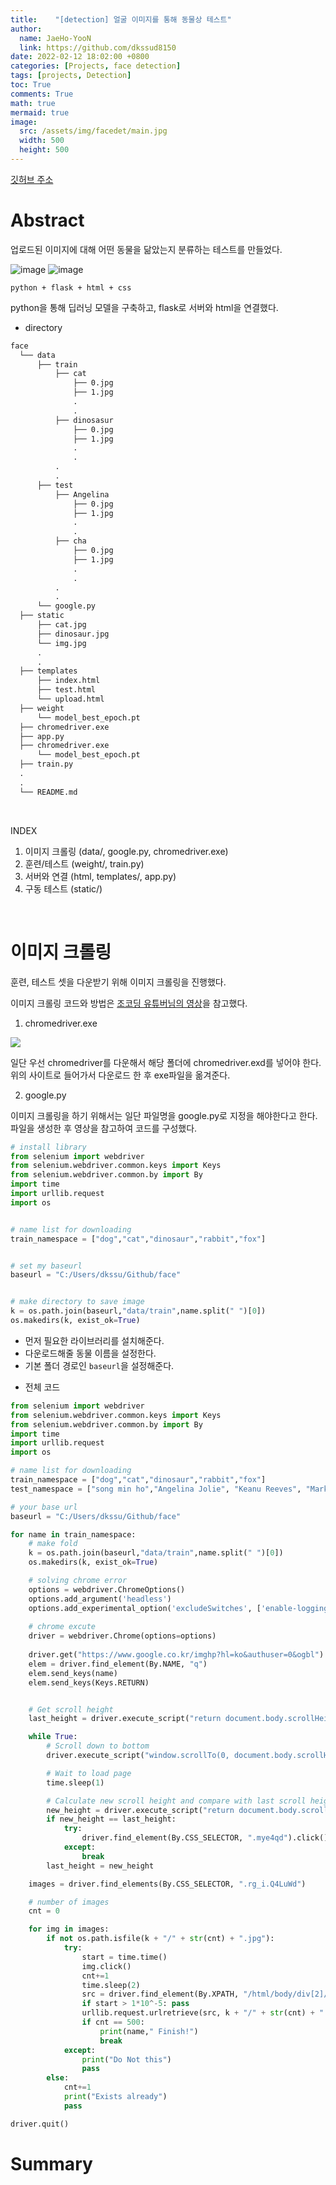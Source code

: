 ```yaml
---
title:    "[detection] 얼굴 이미지를 통해 동물상 테스트"
author:
  name: JaeHo-YooN
  link: https://github.com/dkssud8150
date: 2022-02-12 18:02:00 +0800
categories: [Projects, face detection]
tags: [projects, Detection]
toc: True
comments: True
math: true
mermaid: true
image:
  src: /assets/img/facedet/main.jpg
  width: 500
  height: 500
---
```


[깃허브 주소](https://github.com/dkssud8150/face)

# Abstract

업로드된 이미지에 대해 어떤 동물을 닮았는지 분류하는 테스트를 만들었다. 

![image](/assets/img/facedet/upimg.jpg "before upload image")
![image](/assets/img/facedet/upedimg.jpg "prediction result about upload image")

`python + flask + html + css`

python을 통해 딥러닝 모델을 구축하고, flask로 서버와 html을 연결했다. 

* directory

```markdown
face
  └── data
      ├── train
          ├── cat
              ├── 0.jpg
              ├── 1.jpg
              .
              .
          ├── dinosasur
              ├── 0.jpg
              ├── 1.jpg
              .
              .
          .
          .
      ├── test
          ├── Angelina
              ├── 0.jpg
              ├── 1.jpg
              .
              .
          ├── cha
              ├── 0.jpg
              ├── 1.jpg
              .
              .
          .
          .
      └── google.py
  ├── static
      ├── cat.jpg
      ├── dinosaur.jpg
      └── img.jpg
      .
      .
  ├── templates
      ├── index.html
      ├── test.html
      └── upload.html
  ├── weight
      └── model_best_epoch.pt
  ├── chromedriver.exe
  ├── app.py
  ├── chromedriver.exe
      └── model_best_epoch.pt
  ├── train.py
  .
  .
  └── README.md
```

<br>

INDEX
1. 이미지 크롤링 (data/, google.py, chromedriver.exe)
2. 훈련/테스트 (weight/, train.py)
3. 서버와 연결 (html, templates/, app.py)
4. 구동 테스트 (static/)
<br>

# 이미지 크롤링

훈련, 테스트 셋을 다운받기 위해 이미지 크롤링을 진행했다.

이미지 크롤링 코드와 방법은 [조코딩 유튜버님의 영상](https://www.youtube.com/watch?v=1b7pXC1-IbE)을 참고했다.

1. chromedriver.exe

<img src="/assets/img/facedet/chromedriver.jpg">

일단 우선 chromedriver를 다운해서 해당 폴더에 chromedriver.exd를 넣어야 한다. 위의 사이트로 들어가서 다운로드 한 후 exe파일을 옮겨준다.

2. google.py

이미지 크롤링을 하기 위해서는 일단 파일명을 google.py로 지정을 해야한다고 한다. 파일을 생성한 후 영상을 참고하여 코드를 구성했다. 

```python
# install library
from selenium import webdriver
from selenium.webdriver.common.keys import Keys
from selenium.webdriver.common.by import By
import time
import urllib.request
import os


# name list for downloading
train_namespace = ["dog","cat","dinosaur","rabbit","fox"]


# set my baseurl
baseurl = "C:/Users/dkssu/Github/face"


# make directory to save image 
k = os.path.join(baseurl,"data/train",name.split(" ")[0])        
os.makedirs(k, exist_ok=True)
```

- 먼저 필요한 라이브러리를 설치해준다.
- 다운로드해줄 동물 이름을 설정한다.
- 기본 폴더 경로인 `baseurl`을 설정해준다.


* 전체 코드

```python
from selenium import webdriver
from selenium.webdriver.common.keys import Keys
from selenium.webdriver.common.by import By
import time
import urllib.request
import os

# name list for downloading
train_namespace = ["dog","cat","dinosaur","rabbit","fox"]
test_namespace = ["song min ho","Angelina Jolie", "Keanu Reeves", "Mark Ruffalo", "Elon Musk", "Robert Pattinson","IU ","cha eun woo","lee dong wook","han hyo joo"]

# your base url
baseurl = "C:/Users/dkssu/Github/face"

for name in train_namespace:
    # make fold
    k = os.path.join(baseurl,"data/train",name.split(" ")[0])        
    os.makedirs(k, exist_ok=True)

    # solving chrome error
    options = webdriver.ChromeOptions()
    options.add_argument('headless')
    options.add_experimental_option('excludeSwitches', ['enable-logging'])
    
    # chrome excute
    driver = webdriver.Chrome(options=options)
    
    driver.get("https://www.google.co.kr/imghp?hl=ko&authuser=0&ogbl")
    elem = driver.find_element(By.NAME, "q")
    elem.send_keys(name)
    elem.send_keys(Keys.RETURN)


    # Get scroll height
    last_height = driver.execute_script("return document.body.scrollHeight")

    while True:
        # Scroll down to bottom
        driver.execute_script("window.scrollTo(0, document.body.scrollHeight);")

        # Wait to load page
        time.sleep(1)

        # Calculate new scroll height and compare with last scroll height
        new_height = driver.execute_script("return document.body.scrollHeight")
        if new_height == last_height:
            try:
                driver.find_element(By.CSS_SELECTOR, ".mye4qd").click()
            except:
                break
        last_height = new_height

    images = driver.find_elements(By.CSS_SELECTOR, ".rg_i.Q4LuWd")

    # number of images
    cnt = 0

    for img in images:
        if not os.path.isfile(k + "/" + str(cnt) + ".jpg"):
            try:
                start = time.time()
                img.click()
                cnt+=1
                time.sleep(2)
                src = driver.find_element(By.XPATH, "/html/body/div[2]/c-wiz/div[3]/div[2]/div[3]/div/div/div[3]/div[2]/c-wiz/div/div[1]/div[1]/div[2]/div/a/img").get_attribute("src")
                if start > 1*10^-5: pass
                urllib.request.urlretrieve(src, k + "/" + str(cnt) + ".jpg")
                if cnt == 500:
                    print(name," Finish!")
                    break
            except:
                print("Do Not this")
                pass    
        else:
            cnt+=1
            print("Exists already")
            pass

driver.quit()
```







# Summary


